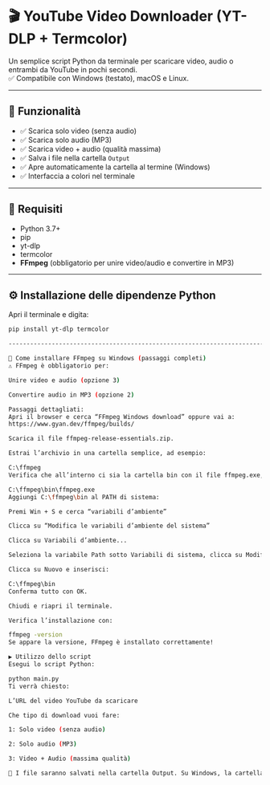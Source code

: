 # 🎬 YouTube Video Downloader (YT-DLP + Termcolor)

Un semplice script Python da terminale per scaricare video, audio o entrambi da YouTube in pochi secondi.  
✅ Compatibile con Windows (testato), macOS e Linux.

---

## 🚀 Funzionalità

- ✅ Scarica solo video (senza audio)  
- ✅ Scarica solo audio (MP3)  
- ✅ Scarica video + audio (qualità massima)  
- ✅ Salva i file nella cartella `Output`  
- ✅ Apre automaticamente la cartella al termine (Windows)  
- ✅ Interfaccia a colori nel terminale  

---

## 🧰 Requisiti

- Python 3.7+  
- pip  
- yt-dlp  
- termcolor  
- **FFmpeg** (obbligatorio per unire video/audio e convertire in MP3)  

---

## ⚙️ Installazione delle dipendenze Python

Apri il terminale e digita:

```bash
pip install yt-dlp termcolor

----------------------------------------------------------------------------------------------------------------------------------------------------------------------------

🧱 Come installare FFmpeg su Windows (passaggi completi)
⚠️ FFmpeg è obbligatorio per:

Unire video e audio (opzione 3)

Convertire audio in MP3 (opzione 2)

Passaggi dettagliati:
Apri il browser e cerca “FFmpeg Windows download” oppure vai a:
https://www.gyan.dev/ffmpeg/builds/

Scarica il file ffmpeg-release-essentials.zip.

Estrai l’archivio in una cartella semplice, ad esempio:

C:\ffmpeg
Verifica che all’interno ci sia la cartella bin con il file ffmpeg.exe, es:

C:\ffmpeg\bin\ffmpeg.exe
Aggiungi C:\ffmpeg\bin al PATH di sistema:

Premi Win + S e cerca “variabili d’ambiente”

Clicca su “Modifica le variabili d’ambiente del sistema”

Clicca su Variabili d’ambiente...

Seleziona la variabile Path sotto Variabili di sistema, clicca su Modifica

Clicca su Nuovo e inserisci:

C:\ffmpeg\bin
Conferma tutto con OK.

Chiudi e riapri il terminale.

Verifica l’installazione con:

ffmpeg -version
Se appare la versione, FFmpeg è installato correttamente!

▶️ Utilizzo dello script
Esegui lo script Python:

python main.py
Ti verrà chiesto:

L’URL del video YouTube da scaricare

Che tipo di download vuoi fare:

1: Solo video (senza audio)

2: Solo audio (MP3)

3: Video + Audio (massima qualità)

📁 I file saranno salvati nella cartella Output. Su Windows, la cartella si apre automaticamente al termine.

